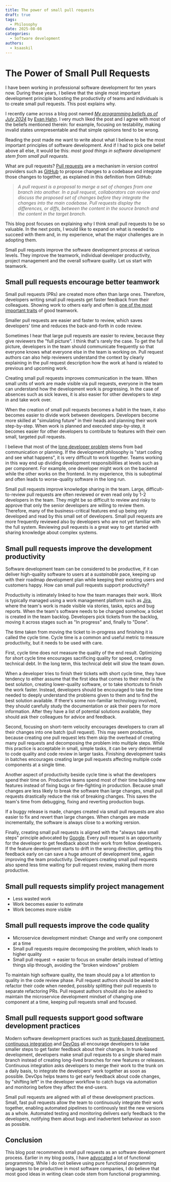 ```yaml
---
title: The power of small pull requests
draft: true
tags:
  - Philosophy
date: 2025-08-08
categories:
  - Software development
authors:
  - ksaaskil
---
```


# The Power of Small Pull Requests

I have been working in professional software development for ten years now. During these years, I believe that the single most important development principle boosting the productivity of teams and individuals is to create small pull requests. This post explains why.

<!-- more -->

I recently came across a blog post named [_My programming beliefs as of July 2024_](https://evanhahn.com/programming-beliefs-as-of-july-2024/) by [Evan Hahn](https://evanhahn.com/). I very much liked the post and I agree with most of the beliefs mentioned therein: for example, focusing on testability, making invalid states unrepresentable and that simple opinions tend to be wrong.

Reading the post made me want to write about what I believe to be the most important principles of software development. And if I had to pick one belief above all else, it would be this: _most good things in software development stem from small pull requests_.

What are pull requests? [Pull requests](https://docs.github.com/en/pull-requests/collaborating-with-pull-requests/proposing-changes-to-your-work-with-pull-requests/about-pull-requests) are a mechanism in version control providers such as [GitHub](https://github.com/) to propose changes to a codebase and integrate those changes to together, as explained in this definition from GitHub:

> _A pull request is a proposal to merge a set of changes from one branch into another. In a pull request, collaborators can review and discuss the proposed set of changes before they integrate the changes into the main codebase. Pull requests display the differences, or diffs, between the content in the source branch and the content in the target branch._

This blog post focuses on explaining why I think small pull requests to be so valuable. In the next posts, I would like to expand on what is needed to succeed with them and, in my experience, what the major challenges are in adopting them.

Small pull requests improve the software development process at various levels. They improve the teamwork, individual developer productivity, project management and the overall software quality. Let us start with teamwork.

## Small pull requests encourage better teamwork

Small pull requests (PRs) are created more often than large ones. Therefore, developers writing small pull requests get faster feedback from their colleagues. Showing work to others early and often is [one of the most important traits](https://abseil.io/resources/swe-book/html/ch02.html) of good teamwork.

Smaller pull requests are easier and faster to review, which saves developers' time and reduces the back-and-forth in code review.

Sometimes I hear that large pull requests are easier to review, because they give reviewers the "full picture". I think that's rarely the case. To get the full picture, developers in the team should communicate frequently so that everyone knows what everyone else in the team is working on. Pull request authors can also help reviewers understand the context by clearly explaining in the pull request description how the work at hand is related to previous and upcoming work.

Creating small pull requests improves communication in the team. When small units of work are made visible via pull requests, everyone in the team can understand how the development work is progressing. In the case of absences such as sick leaves, it is also easier for other developers to step in and take work over.

When the creation of small pull requests becomes a habit in the team, it also becomes easier to divide work between developers. Developers become more skilled at "simulating future" in their heads and planning their work step-by-step. When work is planned and executed step-by-step, it becomes easier for other developers to contribute to features with their own small, targeted pull requests.

I believe that most of the [lone developer problem](https://evanhahn.com/the-lone-developer-problem/) stems from bad communication or planning. If the development philosophy is "start coding and see what happens", it is very difficult to work together. Teams working in this way end up dividing development responsibilities at levels such as per component. For example, one developer might work on the backend while the other works on the frontend. In my experience, this is suboptimal and often leads to worse-quality software in the long run.

Small pull requests improve knowledge sharing in the team. Large, difficult-to-review pull requests are often reviewed or even read only by 1-2 developers in the team. They might be so difficult to review and risky to approve that only the senior developers are willing to review them. Therefore, many of the business-critical features end up being only developed and read by this small set of developers. Small pull requests are more frequently reviewed also by developers who are not yet familiar with the full system. Reviewing pull requests is a great way to get started with sharing knowledge about complex systems.

## Small pull requests improve the development productivity

Software development team can be considered to be productive, if it can deliver high-quality software to users at a _sustainable_ pace, keeping up with their roadmap development plan while keeping their existing users and customers happy. How can small pull requests support productivity?

Productivity is intimately linked to how the team manages their work. Work is typically managed using a work management platform such as [Jira](https://www.atlassian.com/software/jira), where the team's work is made visible via stories, tasks, epics and bug reports. When the team's software needs to be changed somehow, a ticket is created in the team backlog. Developers pick tickets from the backlog, moving it across stages such as "In progress" and, finally to "Done".

The time taken from moving the ticket to in-progress and finishing it is called the cycle time. Cycle time is a common and useful metric to measure productivity, but it needs to be used with care.

First, cycle time does not measure the quality of the end result. Optimizing for short cycle time encourages sacrificing quality for speed, creating technical debt. In the long term, this technical debt will slow the team down.

When a developer tries to finish their tickets with short cycle time, they have tendency to either assume that the first idea that comes to their mind is the best solution, creating lower-quality software, or to take shortcuts to finish the work faster. Instead, developers should be encouraged to take the time needed to deeply understand the problems given to them and to find the best solution available. If there's some non-familiar technology involved, they should carefully study the documentation or ask their peers for more information. After they have a list of potential solutions available, they should ask their colleagues for advice and feedback.

Second, focusing on short-term velocity encourages developers to cram all their changes into one batch (pull request). This may seem productive, because creating one pull request lets them skip the overhead of creating many pull requests and decomposing the problem into multiple steps. While this practice is acceptable in small, simple tasks, it can be very detrimental to code quality and code review in larger tasks. Finishing development tasks in batches encourages creating large pull requests affecting multiple code components at a single time.

Another aspect of productivity beside cycle time is what the developers spend their time on. Productive teams spend most of their time building new features instead of fixing bugs or fire-fighting in production. Because small changes are less likely to break the software than large changes, small pull requests drastically reduce the risk of breaking changes. This saves the team's time from debugging, fixing and reverting production bugs.

If a buggy release is made, changes created via small pull requests are also easier to fix and revert than large changes. When changes are made incrementally, the software is always close to a working version.

Finally, creating small pull requests is aligned with the "always take small steps" principle advocated by [Google](https://abseil.io/resources/swe-book/html/ch02.html). Every pull request is an opportunity for the developer to get feedback about their work from fellow developers. If the feature development starts to drift in the wrong direction, getting this feedback early on can save a huge amount of development time, again improving the team productivity. Developers creating small pull requests also spend less time waiting for pull request review, making them more productive.

## Small pull requests simplify project management

- Less wasted work
- Work becomes easier to estimate
- Work becomes more visible

## Small pull requests improve the code quality

- Microservice development mindset: Change and verify one component at a time
- Small pull requests require decomposing the problem, which leads to higher quality
- Small pull request -> easier to focus on smaller details instead of letting things slip through, avoiding the "broken windows" problem

To maintain high software quality, the team should pay a lot attention to quality in the code review phase. Pull request authors should be asked to refactor their code when needed, possibly splitting their pull requests to separate refactoring PRs. Pull request authors should also be asked to maintain the microservice development mindset of changing one component at a time, keeping pull requests small and focused.

## Small pull requests support good software development practices

Modern software development practices such as [trunk-based development](https://www.atlassian.com/continuous-delivery/continuous-integration/trunk-based-development), [continuous integration](https://martinfowler.com/articles/continuousIntegration.html) and [DevOps](https://www.atlassian.com/devops) all encourage developers to take smaller steps to get faster feedback about their changes. In trunk-based development, developers make small pull requests to a single shared main branch instead of creating long-lived branches for new features or releases. Continuous integration asks developers to merge their work to the trunk on a daily basis, to integrate the developers' work together as soon as possible. DevOps helps teams to get early feedback about code changes, by "shifting left" in the developer workflow to catch bugs via automation and monitoring before they affect the end-users.

Small pull requests are aligned with all of these development practices. Small, fast pull requests allow the team to continuously integrate their work together, enabling automated pipelines to continously test the new versions as a whole. Automated testing and monitoring delivers early feedback to the developers, notifying them about bugs and inadvertent behaviour as soon as possible.

## Conclusion

This blog post recommends small pull requests as an software development process. Earlier in my blog posts, I have [advocated](https://kimmosaaskilahti.fi/blog/2020/08/01/why-i-love-learning-functional-programming/) a lot of functional programming. While I do not believe using pure functional programming languages to be productive in most software companies, I do believe that most good ideas in writing clean code stem from functional programming.
